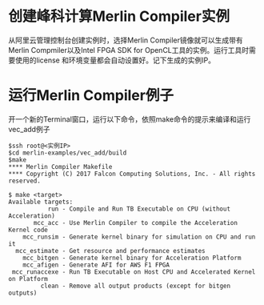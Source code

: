 # 创建峰科计算Merlin Compiler实例
从阿里云管理控制台创建实例时，选择Merlin Compiler镜像就可以生成带有Merlin 
Compmiler以及Intel FPGA SDK for OpenCL工具的实例。运行工具时需要使用的license
和环境变量都会自动设置好。记下生成的实例IP。

# 运行Merlin Compiler例子
开一个新的Terminal窗口，运行以下命令，依照make命令的提示来编译和运行vec_add例子
```
$ssh root@<实例IP>
$cd merlin-examples/vec_add/build
$make
**** Merlin Compiler Makefile
**** Copyright (C) 2017 Falcon Computing Solutions, Inc. - All rights reserved.

$ make <target>
Available targets:
           run - Compile and Run TB Executable on CPU (without Acceleration)
       mcc_acc - Use Merlin Compiler to compile the Acceleration Kernel code
    mcc_runsim - Generate kernel binary for simulation on CPU and run it
  mcc_estimate - Get resource and performance estimates
    mcc_bitgen - Generate kernel binary for Acceleration Platform
    mcc_afigen - Generate AFI for AWS F1 FPGA
 mcc_runaccexe - Run TB Executable on Host CPU and Accelerated Kernel on Platform
         clean - Remove all output products (except for bitgen outputs)
```


